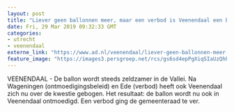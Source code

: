 ```yaml
---
layout: post
title: "Liever geen ballonnen meer, maar een verbod is Veenendaal een brug te ver"
date: Fri, 29 Mar 2019 09:32:33 GMT
categories: 
- utrecht 
- veenendaal 
externe_link: "https://www.ad.nl/veenendaal/liever-geen-ballonnen-meer-maar-een-verbod-is-veenendaal-een-brug-te-ver~a073a9ff/"
feature_image: "https://images3.persgroep.net/rcs/gs6sd4epPgXiqSIaUzQhPFSnVlo/diocontent/122480197/_fitwidth/400/?appId=21791a8992982cd8da851550a453bd7f&quality=0.7"
---
```


VEENENDAAL - De ballon wordt steeds zeldzamer in de Vallei. Na Wageningen (ontmoedigingsbeleid) en Ede (verbod) heeft ook Veenendaal zich nu over de kwestie gebogen. Het resultaat: de ballon wordt nu ook in Veenendaal ontmoedigd. Een verbod ging de gemeenteraad te ver.
